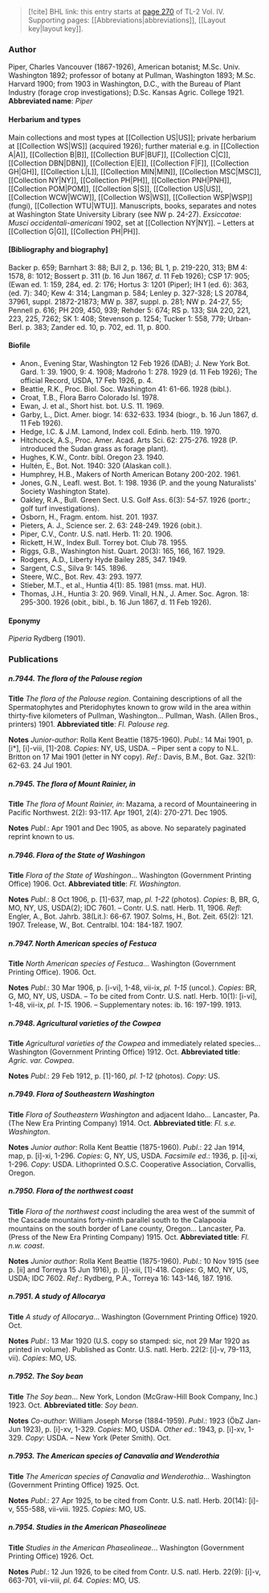 > [!cite] BHL link: this entry starts at [page 270](https://www.biodiversitylibrary.org/page/33189741) of TL-2 Vol. IV.
> Supporting pages: [[Abbreviations|abbreviations]], [[Layout key|layout key]].

### Author

Piper, Charles Vancouver (1867-1926), American botanist; M.Sc. Univ. Washington 1892; professor of botany at Pullman, Washington 1893; M.Sc. Harvard 1900; from 1903 in Washington, D.C., with the Bureau of Plant Industry (forage crop investigations); D.Sc. Kansas Agric. College 1921. 
**Abbreviated name**: *Piper*

#### Herbarium and types

Main collections and most types at [[Collection US|US]]; private herbarium at [[Collection WS|WS]] (acquired 1926); further material e.g. in [[Collection A|A]], [[Collection B|B]], [[Collection BUF|BUF]], [[Collection C|C]], [[Collection DBN|DBN]], [[Collection E|E]], [[Collection F|F]], [[Collection GH|GH]], [[Collection L|L]], [[Collection MIN|MIN]], [[Collection MSC|MSC]], [[Collection NY|NY]], [[Collection PH|PH]], [[Collection PNH|PNH]], [[Collection POM|POM]], [[Collection S|S]], [[Collection US|US]], [[Collection WCW|WCW]], [[Collection WS|WS]], [[Collection WSP|WSP]] (fungi), [[Collection WTU|WTU]]. Manuscripts, books, separates and notes at Washington State University Library (see NW p. 24-27).
*Exsiccatae*: *Musci occidentali-americani* 1902, set at [[Collection NY|NY]]. – Letters at [[Collection G|G]], [[Collection PH|PH]].

#### \[Bibliography and biography\]

Backer p. 659; Barnhart 3: 88; BJI 2, p. 136; BL 1, p. 219-220, 313; BM 4: 1578, 8: 1012; Bossert p. 311 (*b*. 16 Jun 1867, *d*. 11 Feb 1926); CSP 17: 905; (Ewan ed. 1: 159, 284, ed. 2: 176; Hortus 3: 1201 (Piper); IH 1 (ed. 6): 363, (ed. 7): 340; Kew 4: 314; Langman p. 584; Lenley p. 327-328; LS 20784, 37961, suppl. 21872-21873; MW p. 387, suppl. p. 281; NW p. 24-27, 55; Pennell p. 616; PH 209, 450, 939; Rehder 5: 674; RS p. 133; SIA 220, 221, 223, 225, 7262; SK 1: 408; Stevenson p. 1254; Tucker 1: 558, 779; Urban-Berl. p. 383; Zander ed. 10, p. 702, ed. 11, p. 800.

#### Biofile

- Anon., Evening Star, Washington 12 Feb 1926 (DAB); J. New York Bot. Gard. 1: 39. 1900, 9: 4. 1908; Madroño 1: 278. 1929 (d. 11 Feb 1926); The official Record, USDA, 17 Feb 1926, p. 4.
- Beattie, R.K., Proc. Biol. Soc. Washington 41: 61-66. 1928 (bibl.).
- Croat, T.B., Flora Barro Colorado Isl. 1978.
- Ewan, J. et al., Short hist. bot. U.S. 11. 1969.
- Garby, L., Dict. Amer. biogr. 14: 632-633. 1934 (biogr., b. 16 Jun 1867, d. 11 Feb 1926).
- Hedge, I.C. & J.M. Lamond, Index coll. Edinb. herb. 119. 1970.
- Hitchcock, A.S., Proc. Amer. Acad. Arts Sci. 62: 275-276. 1928 (P. introduced the Sudan grass as forage plant).
- Hughes, K.W., Contr. bibl. Oregon 23. 1940.
- Hultén, E., Bot. Not. 1940: 320 (Alaskan coll.).
- Humphrey, H.B., Makers of North American Botany 200-202. 1961.
- Jones, G.N., Leafl. west. Bot. 1: 198. 1936 (P. and the young Naturalists' Society Washington State).
- Oakley, R.A., Bull. Green Sect. U.S. Golf Ass. 6(3): 54-57. 1926 (portr.; golf turf investigations).
- Osborn, H., Fragm. entom. hist. 201. 1937.
- Pieters, A. J., Science ser. 2. 63: 248-249. 1926 (obit.).
- Piper, C.V., Contr. U.S. natl. Herb. 11: 20. 1906.
- Rickett, H.W., Index Bull. Torrey bot. Club 78. 1955.
- Riggs, G.B., Washington hist. Quart. 20(3): 165, 166, 167. 1929.
- Rodgers, A.D., Liberty Hyde Bailey 285, 347. 1949.
- Sargent, C.S., Silva 9: 145. 1896.
- Steere, W.C., Bot. Rev. 43: 293. 1977.
- Stieber, M.T., et al., Huntia 4(1): 85. 1981 (mss. mat. HU).
- Thomas, J.H., Huntia 3: 20. 969. Vinall, H.N., J. Amer. Soc. Agron. 18: 295-300. 1926 (obit., bibl., b. 16 Jun 1867, d. 11 Feb 1926).

#### Eponymy

*Piperia* Rydberg (1901).

### Publications

##### n.7944. The flora of the Palouse region

**Title**
*The flora of the Palouse region*. Containing descriptions of all the Spermatophytes and Pteridophytes known to grow wild in the area within thirty-five kilometers of Pullman, Washington... Pullman, Wash. (Allen Bros., printers) 1901.
**Abbreviated title**: *Fl. Palouse reg.*

**Notes**
*Junior-author*: Rolla Kent Beattie (1875-1960).
*Publ*.: 14 Mai 1901, p. \[i\*\], \[i\]-viii, \[1\]-208. *Copies*: NY, US, USDA. – Piper sent a copy to N.L. Britton on 17 Mai 1901 (letter in NY copy).
*Ref*.: Davis, B.M., Bot. Gaz. 32(1): 62-63. 24 Jul 1901.

##### n.7945. The flora of Mount Rainier, in

**Title**
*The flora of Mount Rainier, in*: Mazama, a record of Mountaineering in Pacific Northwest. 2(2): 93-117. Apr 1901, 2(4): 270-271. Dec 1905.

**Notes**
*Publ*.: Apr 1901 and Dec 1905, as above. No separately paginated reprint known to us.

##### n.7946. Flora of the State of Washingon

**Title**
*Flora of the State of Washingon*... Washington (Government Printing Office) 1906. Oct.
**Abbreviated title**: *Fl. Washington*.

**Notes**
*Publ*.: 8 Oct 1906, p. \[1\]-637, map, *pl. 1-22* (photos). *Copies*: B, BR, G, MO, NY, US, USDA(2); IDC 7601. – Contr. U.S. natl. Herb. 11, 1906.
*Refl*: Engler, A., Bot. Jahrb. 38(Lit.): 66-67. 1907.
Solms, H., Bot. Zeit. 65(2): 121. 1907.
Trelease, W., Bot. Centralbl. 104: 184-187. 1907.

##### n.7947. North American species of Festuca

**Title**
*North American species of Festuca*... Washington (Government Printing Office). 1906. Oct.

**Notes**
*Publ*.: 30 Mar 1906, p. \[i-vi\], 1-48, vii-ix, *pl. 1-15* (uncol.). *Copies*: BR, G, MO, NY, US, USDA. – To be cited from Contr. U.S. natl. Herb. 10(1): \[i-vi\], 1-48, vii-ix, *pl. 1-15.* 1906. – Supplementary notes: ib. 16: 197-199. 1913.

##### n.7948. Agricultural varieties of the Cowpea

**Title**
*Agricultural varieties of the Cowpea* and immediately related species... Washington (Government Printing Office) 1912. Oct.
**Abbreviated title**: *Agric. var. Cowpea*.

**Notes**
*Publ*.: 29 Feb 1912, p. \[1\]-160, *pl. 1-12* (photos). *Copy*: US.

##### n.7949. Flora of Southeastern Washington

**Title**
*Flora of Southeastern Washington* and adjacent Idaho... Lancaster, Pa. (The New Era Printing Company) 1914. Oct.
**Abbreviated title**: *Fl. s.e. Washington*.

**Notes**
*Junior author*: Rolla Kent Beattie (1875-1960).
*Publ*.: 22 Jan 1914, map, p. \[i\]-xi, 1-296. *Copies*: G, NY, US, USDA.
*Facsimile ed*.: 1936, p. \[i\]-xi, 1-296. *Copy*: USDA. Lithoprinted O.S.C. Cooperative Association, Corvallis, Oregon.

##### n.7950. Flora of the northwest coast

**Title**
*Flora of the northwest coast* including the area west of the summit of the Cascade mountains forty-ninth parallel south to the Calapooia mountains on the south border of Lane county, Oregon... Lancaster, Pa. (Press of the New Era Printing Company) 1915. Oct.
**Abbreviated title**: *Fl. n.w. coast*.

**Notes**
*Junior author*: Rolla Kent Beattie (1875-1960).
*Publ*.: 10 Nov 1915 (see p. \[ii\] and Torreya 15 Jun 1916), p. \[i\]-xiii, \[1\]-418. *Copies*: G, MO, NY, US, USDA; IDC 7602.
*Ref*.: Rydberg, P.A., Torreya 16: 143-146, 187. 1916.

##### n.7951. A study of Allocarya

**Title**
*A study of Allocarya*... Washington (Government Printing Office) 1920. Oct.

**Notes**
*Publ*.: 13 Mar 1920 (U.S. copy so stamped: sic, not 29 Mar 1920 as printed in volume). Published as Contr. U.S. natl. Herb. 22(2: \[i\]-v, 79-113, vii). *Copies*: MO, US.

##### n.7952. The Soy bean

**Title**
*The Soy bean*... New York, London (McGraw-Hill Book Company, Inc.) 1923. Oct.
**Abbreviated title**: *Soy bean*.

**Notes**
*Co-author*: William Joseph Morse (1884-1959).
*Publ*.: 1923 (ÖbZ Jan-Jun 1923), p. \[i\]-xv, 1-329. *Copies*: MO, USDA.
*Other ed*.: 1943, p. \[i\]-xv, 1-329. *Copy*: USDA. – New York (Peter Smith). Oct.

##### n.7953. The American species of Canavalia and Wenderothia

**Title**
*The American species of Canavalia and Wenderothia*... Washington (Government Printing Office) 1925. Oct.

**Notes**
*Publ*.: 27 Apr 1925, to be cited from Contr. U.S. natl. Herb. 20(14): \[i\]-v, 555-588, vii-viii. 1925. *Copies*: MO, US.

##### n.7954. Studies in the American Phaseolineae

**Title**
*Studies in the American Phaseolineae*... Washington (Government Printing Office) 1926. Oct.

**Notes**
*Publ*.: 12 Jun 1926, to be cited from Contr. U.S. natl. Herb. 22(9): \[i\]-v, 663-701, vii-viii, *pl. 64. Copies*: MO, US.


